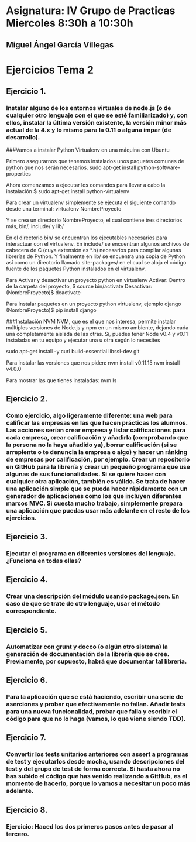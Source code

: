 # Asignatura: IV Grupo de Practicas Miercoles 8:30h a 10:30h
## Miguel Ángel García Villegas 

# Ejercicios Tema 2

## Ejercicio 1. 
### Instalar alguno de los entornos virtuales de node.js (o de cualquier otro lenguaje con el que se esté familiarizado) y, con ellos, instalar la última versión existente, la versión minor más actual de la 4.x y lo mismo para la 0.11 o alguna impar (de desarrollo).

###Vamos a instalar Python Virtualenv en una máquina con Ubuntu

Primero asegurarnos que tenemos instalados unos paquetes comunes de python que nos serán necesarios. 
sudo apt-get install python-software-properties

Ahora comenzamos a ejecutar los comandos para llevar a cabo la instalación
$ sudo apt-get install python-virtualenv

Para crear un virtualenv simplemente se ejecuta el siguiente comando desde una terminal:
virtualenv NombreProyecto

Y se crea un directorio NombreProyecto, el cual contiene tres directorios más, bin/, include/ y lib/

En el directorio bin/ se encuentran los ejecutables necesarios para interactuar con el virtualenv. En include/ se encuentran algunos archivos de cabecera de C (cuya extensión es *.h) necesarios para compilar algunas librerías de Python. Y finalmente en lib/ se encuentra una copia de Python así como un directorio llamado site-packages/ en el cual se aloja el código fuente de los paquetes Python instalados en el virtualenv.

Para Activar y desactivar un proyecto python en virtualenv
Activar: Dentro de la carpeta del proyecto, $ source bin/activate
Desactivar: (NombreProyecto)$ deactivate

Para Instalar paquetes en un proyecto python virtualenv, ejemplo django
(NombreProyecto)$ pip install django


###Instalación NVM
NVM, que es el que nos interesa, permite instalar múltiples versiones de Node.js y npm en un mismo ambiente, dejando cada una completamente aislada de las otras. Sí, puedes tener Node v0.4 y v0.11 instaladas en tu equipo y ejecutar una u otra según lo necesites

sudo apt-get install -y curl build-essential libssl-dev git

Para instalar las versiones que nos piden:
nvm install v0.11.15
nvm install v4.0.0

Para mostrar las que tienes instaladas:
nvm ls

## Ejercicio 2. 
### Como ejercicio, algo ligeramente diferente: una web para calificar las empresas en las que hacen prácticas los alumnos. Las acciones serían crear empresa y listar calificaciones para cada empresa, crear calificación y añadirla (comprobando que la persona no la haya añadido ya), borrar calificación (si se arrepiente o te denuncia la empresa o algo) y hacer un ránking de empresas por calificación, por ejemplo. Crear un repositorio en GitHub para la librería y crear un pequeño programa que use algunas de sus funcionalidades. Si se quiere hacer con cualquier otra aplicación, también es válido. Se trata de hacer una aplicación simple que se pueda hacer rápidamente con un generador de aplicaciones como los que incluyen diferentes marcos MVC. Si cuesta mucho trabajo, simplemente prepara una aplicación que puedas usar más adelante en el resto de los ejercicios.

## Ejercicio 3.
### Ejecutar el programa en diferentes versiones del lenguaje. ¿Funciona en todas ellas?

## Ejercicio 4.
### Crear una descripción del módulo usando package.json. En caso de que se trate de otro lenguaje, usar el método correspondiente.

## Ejercicio 5.
### Automatizar con grunt y docco (o algún otro sistema) la generación de documentación de la librería que se cree. Previamente, por supuesto, habrá que documentar tal librería.

## Ejercicio 6.
### Para la aplicación que se está haciendo, escribir una serie de aserciones y probar que efectivamente no fallan. Añadir tests para una nueva funcionalidad, probar que falla y escribir el código para que no lo haga (vamos, lo que viene siendo TDD).

## Ejercicio 7.
### Convertir los tests unitarios anteriores con assert a programas de test y ejecutarlos desde mocha, usando descripciones del test y del grupo de test de forma correcta. Si hasta ahora no has subido el código que has venido realizando a GitHub, es el momento de hacerlo, porque lo vamos a necesitar un poco más adelante.

## Ejercicio 8.
### Ejercicio: Haced los dos primeros pasos antes de pasar al tercero.

